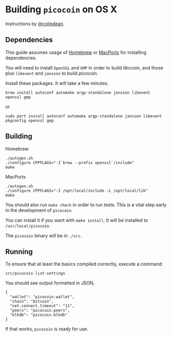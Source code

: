 Building `picocoin` on OS X
===========================

Instructions by @[colindean](http://github.com/colindean).



Dependencies
------------

This guide assumes usage of [Homebrew](http://brew.sh) or
[MacPorts](https://www.macports.org) for installing dependencies.

You will need to install `OpenSSL` and `GMP` in order to build *libccoin*, and
those plus `libevent` and `jansson` to build *picocoin*.

Install these packages. It will take a few minutes.

    brew install autoconf automake argp-standalone jansson libevent openssl gmp

or

    sudo port install autoconf automake argp-standalone jansson libevent pkgconfig openssl gmp


Building
--------

Homebrew

    ./autogen.sh
    ./configure CPPFLAGS="-I`brew --prefix openssl`/include"
    make

MacPorts

    ./autogen.sh
    ./configure CPPFLAGS="-I /opt/local/include -L /opt/local/lib"
    make


You should also run `make check` in order to run tests. This is a vital step
early in the development of `picocoin`.

You can install it if you want with `make install`. It will be installed to 
`/usr/local/picocoin`.

The `picocoin` binary will be in `./src`.

Running
-------

To ensure that at least the basics compiled correctly, execute a command:

    src/picocoin list-settings

You should see output formatted in JSON,

    {
      "wallet": "picocoin.wallet",
      "chain": "bitcoin",
      "net.connect.timeout": "11",
      "peers": "picocoin.peers",
      "blkdb": "picocoin.blkdb"
    }

If that works, `picocoin` is ready for use.
